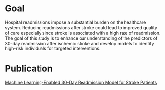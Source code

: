 # Goal
Hospital readmissions impose a substantial burden on the healthcare system. Reducing readmissions after stroke could lead to improved quality of care especially since stroke is associated with a high rate of readmission.<br>
The goal of this study is to enhance our understanding of the predictors of 30-day readmission after ischemic stroke and develop models to identify high-risk individuals for targeted interventions.
# Publication
[Machine Learning-Enabled 30-Day Readmission Model for Stroke Patients](https://www.frontiersin.org/articles/10.3389/fneur.2021.638267/full)
